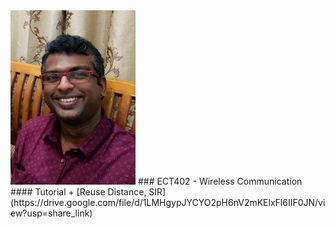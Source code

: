 <img src="https://github.com/jinujayachandran/jinujayachandran.github.io/blob/main/images/Photo.jpeg" width="200">
### ECT402 - Wireless Communication
#### Tutorial
+ [Reuse Distance, SIR](https://drive.google.com/file/d/1LMHgypJYCYO2pH6nV2mKElxFl6IIF0JN/view?usp=share_link)
